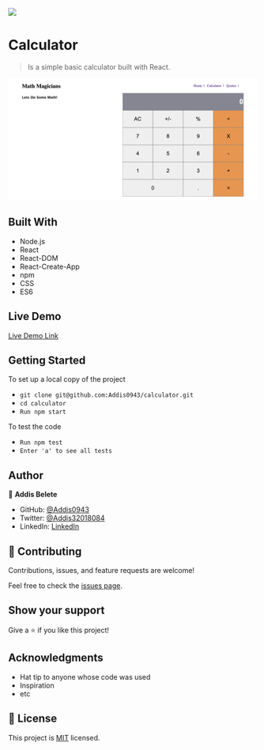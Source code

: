 ![](https://img.shields.io/badge/Microverse-blueviolet)

# Calculator

> Is a simple basic calculator built with React.

![screenshot](./Asset/calc.png)

## Built With

- Node.js
- React
- React-DOM
- React-Create-App
- npm
- CSS
- ES6

## Live Demo

[Live Demo Link](https://addis-calculator.herokuapp.com/)

## Getting Started

To set up a local copy of the project

- `git clone git@github.com:Addis0943/calculator.git`
- `cd calculator`
- `Run npm start`

To test the code

- `Run npm test`
- `Enter 'a' to see all tests `

## Author

👤 **Addis Belete**

- GitHub: [@Addis0943](https://github.com/Addis0943)
- Twitter: [@Addis32018084](https://twitter.com/Addis32018084)
- LinkedIn: [LinkedIn](https://www.linkedin.com/in/addis-belete-134b98191/)

## 🤝 Contributing

Contributions, issues, and feature requests are welcome!

Feel free to check the [issues page](../../issues/).

## Show your support

Give a ⭐️ if you like this project!

## Acknowledgments

- Hat tip to anyone whose code was used
- Inspiration
- etc

## 📝 License

This project is [MIT](./MIT.md) licensed.

